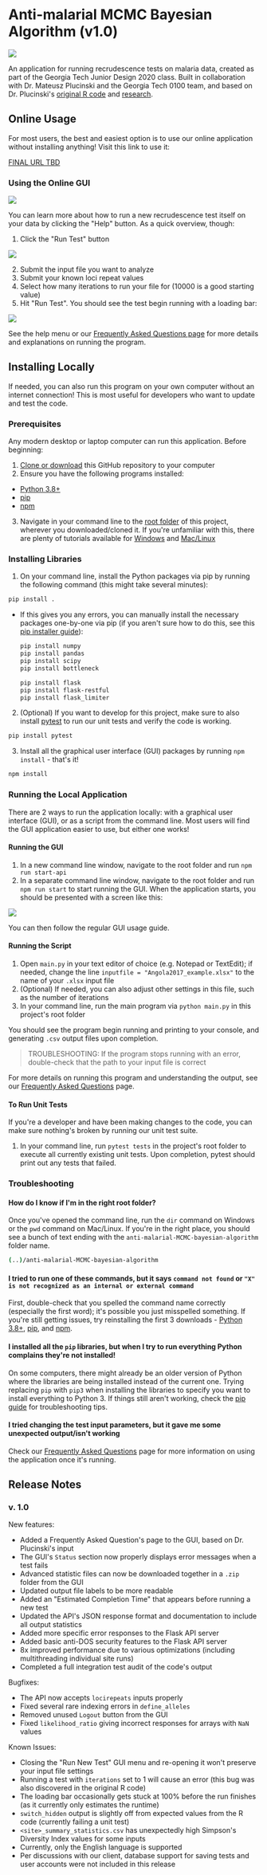 # Anti-malarial MCMC Bayesian Algorithm (v1.0)

![](./img/expo_banner.jpg)

An application for running recrudescence tests on malaria data, created as part of the Georgia Tech Junior Design 2020 class. Built in collaboration with Dr. Mateusz Plucinski and the Georgia Tech 0100 team, and based on Dr. Plucinski's [original R code](https://github.com/MateuszPlucinski/BayesianMicrosatellite) and [research](https://aac.asm.org/content/59/10/6096).

## Online Usage

For most users, the best and easiest option is to use our online application without installing anything! Visit this link to use it:

[FINAL URL TBD]()

### Using the Online GUI

![](./img/start_gui.png)

You can learn more about how to run a new recrudescence test itself on your data by clicking the "Help" button. As a quick overview, though:

1.  Click the "Run Test" button

![](./img/run_menu.png)

2.  Submit the input file you want to analyze
3.  Submit your known loci repeat values
4.  Select how many iterations to run your file for (10000 is a good starting value)
5.  Hit "Run Test". You should see the test begin running with a loading bar:

![](./img/loading_bar.png)

See the help menu or our [Frequently Asked Questions page](https://docs.google.com/document/d/14xnfxBzDkTYQqryIv3YDtga34cPTaUkFUND-bL-N7UY/edit?usp=sharing) for more details and explanations on running the program.

## Installing Locally

If needed, you can also run this program on your own computer without an internet connection! This is most useful for developers who want to update and test the code.

### Prerequisites

Any modern desktop or laptop computer can run this application. Before beginning:

1.  [Clone or download](https://docs.github.com/en/free-pro-team@latest/github/creating-cloning-and-archiving-repositories/cloning-a-repository) this GitHub repository to your computer
2.  Ensure you have the following programs installed:

-   [Python 3.8+](https://www.python.org/downloads/)
-   [pip](https://pip.pypa.io/en/stable/installing/)
-   [npm](https://www.npmjs.com/get-npm)

3.  Navigate in your command line to the [root folder](https://www.lifewire.com/what-is-a-root-folder-or-root-directory-2625989) of this project, wherever you downloaded/cloned it. If you're unfamiliar with this, there are plenty of tutorials available for [Windows](https://www.howtogeek.com/659411/how-to-change-directories-in-command-prompt-on-windows-10/) and [Mac/Linux](https://www.lifewire.com/uses-of-command-cd-2201063)

### Installing Libraries

1.  On your command line, install the Python packages via pip by running the following command (this might take several minutes):

```bash
pip install .
```

-   If this gives you any errors, you can manually install the necessary packages one-by-one via pip (if you aren't sure how to do this, see this [pip installer guide](https://packaging.python.org/tutorials/installing-packages/)):

    ```bash
    pip install numpy
    pip install pandas
    pip install scipy
    pip install bottleneck

    pip install flask
    pip install flask-restful
    pip install flask_limiter
    ```

2.  (Optional) If you want to develop for this project, make sure to also install [pytest](https://docs.pytest.org/en/stable/getting-started.html) to run our unit tests and verify the code is working.

```bash
pip install pytest
```

3.  Install all the graphical user interface (GUI) packages by running `npm install` - that's it!

```bash
npm install
```

### Running the Local Application

There are 2 ways to run the application locally: with a graphical user interface (GUI), or as a script from the command line. Most users will find the GUI application easier to use, but either one works!

#### Running the GUI

1.  In a new command line window, navigate to the root folder and run `npm run start-api`
2.  In a separate command line window, navigate to the root folder and run `npm run start` to start running the GUI. When the application starts, you should be presented with a screen like this:

![](./img/start_gui.png)

You can then follow the regular GUI usage guide.

#### Running the Script

1.  Open `main.py` in your text editor of choice (e.g. Notepad or TextEdit); if needed, change the line `inputfile = "Angola2017_example.xlsx"` to the name of your `.xlsx` input file
2.  (Optional) If needed, you can also adjust other settings in this file, such as the number of iterations
3.  In your command line, run the main program via `python main.py` in this project's root folder

You should see the program begin running and printing to your console, and generating `.csv` output files upon completion.

> TROUBLESHOOTING: If the program stops running with an error, double-check that the path to your input file is correct

For more details on running this program and understanding the output, see our [Frequently Asked Questions](https://docs.google.com/document/d/14xnfxBzDkTYQqryIv3YDtga34cPTaUkFUND-bL-N7UY/edit?usp=sharing) page.

#### To Run Unit Tests

If you're a developer and have been making changes to the code, you can make sure nothing's broken by running our unit test suite.

1.  In your command line, run `pytest tests` in the project's root folder to execute all currently existing unit tests. Upon completion, pytest should print out any tests that failed.

### Troubleshooting

#### How do I know if I'm in the right root folder?

Once you've opened the command line, run the `dir` command on Windows or the `pwd` command on Mac/Linux. If you're in the right place, you should see a bunch of text ending with the `anti-malarial-MCMC-bayesian-algorithm` folder name.

```bash
(..)/anti-malarial-MCMC-bayesian-algorithm
```

#### I tried to run one of these commands, but it says `command not found` or `"X" is not recognized as an internal or external command`

First, double-check that you spelled the command name correctly (especially the first word); it's possible you just misspelled something. If you're still getting issues, try reinstalling the first 3 downloads - [Python 3.8+](https://www.python.org/downloads/), [pip](https://pip.pypa.io/en/stable/installing/), and [npm](https://www.npmjs.com/get-npm).

#### I installed all the `pip` libraries, but when I try to run everything Python complains they're not installed!

On some computers, there might already be an older version of Python where the libraries are being installed instead of the current one. Trying replacing `pip` with `pip3` when installing the libraries to specify you want to install everything to Python 3. If things still aren't working, check the [pip guide](https://packaging.python.org/tutorials/installing-packages/) for troubleshooting tips.

#### I tried changing the test input parameters, but it gave me some unexpected output/isn't working

Check our [Frequently Asked Questions](https://docs.google.com/document/d/14xnfxBzDkTYQqryIv3YDtga34cPTaUkFUND-bL-N7UY/edit?usp=sharing) page for more information on using the application once it's running.

## Release Notes

### v. 1.0

New features:

-   Added a Frequently Asked Question's page to the GUI, based on Dr. Plucinski's input
-   The GUI's `Status` section now properly displays error messages when a test fails
-   Advanced statistic files can now be downloaded together in a `.zip` folder from the GUI
-   Updated output file labels to be more readable
-   Added an "Estimated Completion Time" that appears before running a new test
-   Updated the API's JSON response format and documentation to include all output statistics
-   Added more specific error responses to the Flask API server
-   Added basic anti-DOS security features to the Flask API server
-   8x improved performance due to various optimizations (including multithreading individual site runs)
-   Completed a full integration test audit of the code's output

Bugfixes:

-   The API now accepts `locirepeats` inputs properly
-   Fixed several rare indexing errors in `define_alleles`
-   Removed unused `Logout` button from the GUI
-   Fixed `likelihood_ratio` giving incorrect responses for arrays with `NaN` values

Known Issues:

-   Closing the "Run New Test" GUI menu and re-opening it won't preserve your input file settings
-   Running a test with `iterations` set to 1 will cause an error (this bug was also discovered in the original R code)
-   The loading bar occasionally gets stuck at 100% before the run finishes (as it currently only estimates the runtime)
-   `switch_hidden` output is slightly off from expected values from the R code (currently failing a unit test)
-   `<site>_summary_statistics.csv` has unexpectedly high Simpson's Diversity Index values for some inputs
-   Currently, only the English language is supported
-   Per discussions with our client, database support for saving tests and user accounts were not included in this release

